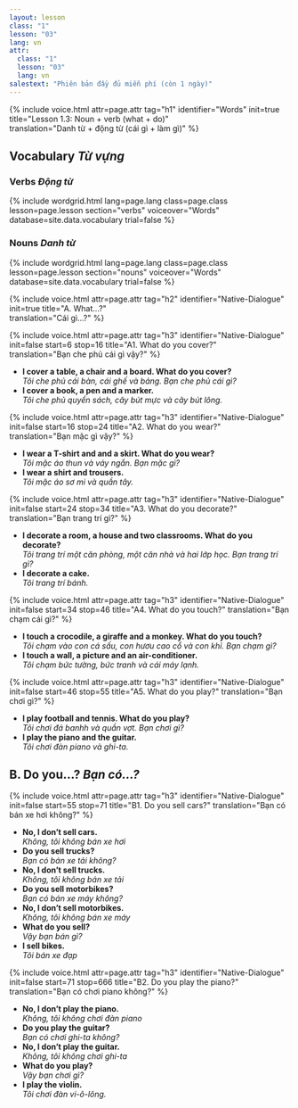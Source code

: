 ```yaml
---
layout: lesson
class: "1"
lesson: "03"
lang: vn
attr:
  class: "1"
  lesson: "03"
  lang: vn
salestext: "Phiên bản đầy đủ miễn phí (còn 1 ngày)" 
---
```


{%  include voice.html attr=page.attr                     tag="h1"
	identifier="Words"  init=true
	title="Lesson 1.3: Noun + verb (what + do)"        
	translation="Danh từ + động từ (cái gì + làm gì)"
%}

## Vocabulary *Từ vựng*


### Verbs *Động từ*

{% include wordgrid.html lang=page.lang
		class=page.class 
		lesson=page.lesson 
		section="verbs"
		voiceover="Words"
		database=site.data.vocabulary 
		trial=false %}

### Nouns *Danh từ*
{% include wordgrid.html lang=page.lang
		class=page.class 
		lesson=page.lesson 
		section="nouns"
		voiceover="Words"
		database=site.data.vocabulary 
		trial=false %}


{%  include voice.html attr=page.attr                     tag="h2"
	identifier="Native-Dialogue"  init=true
	title="A. What...?"        
	translation="Cái gì...?"
%}

{%  include voice.html attr=page.attr                           tag="h3"
	identifier="Native-Dialogue"              init=false start=6 stop=16
	title="A1. What do you cover?"        
	translation="Bạn che phủ cái gì vậy?"
%}

- **I cover a table, a chair and a board. What do you cover?**  
*Tôi che phủ cái bàn, cái ghế và bảng. Bạn che phủ cái gì?*
- **I cover a book, a pen and a marker.**  
*Tôi che phủ quyển sách, cây bút mực và cây bút lông.*



{%  include voice.html attr=page.attr                           tag="h3"
	identifier="Native-Dialogue"              init=false start=16 stop=24
	title="A2. What do you wear?"        
	translation="Bạn mặc gì vậy?"
%}

- **I wear a T-shirt and and a skirt. What do you wear?**  
  *Tôi mặc áo thun và váy ngắn. Bạn mặc gì?*
- **I wear a shirt and trousers.**  
  *Tôi mặc áo sơ mi và quần tây.*


{%  include voice.html attr=page.attr                           tag="h3"
	identifier="Native-Dialogue"              init=false start=24 stop=34
	title="A3. What do you decorate?"
	translation="Bạn trang trí gì?"
%}


- **I decorate a room, a house and two classrooms. What do you decorate?**  
  *Tôi trang trí một căn phòng, một căn nhà và hai lớp học. Bạn trang trí gì?*
- **I decorate a cake.**  
  *Tôi trang trí bánh.*


{%  include voice.html attr=page.attr                           tag="h3"
	identifier="Native-Dialogue"              init=false start=34 stop=46
	title="A4. What do you touch?"
	translation="Bạn chạm cái gì?"
%}


- **I touch a crocodile, a giraffe and a monkey. What do you touch?**  
  *Tôi chạm vào con cá sấu, con hươu cao cổ và con khỉ. Bạn chạm gì?*
- **I touch a wall, a picture and an air-conditioner.**  
  *Tôi chạm bức tường, bức tranh và cái máy lạnh.*


{%  include voice.html attr=page.attr                           tag="h3"
	identifier="Native-Dialogue"              init=false start=46 stop=55
	title="A5. What do you play?"
	translation="Bạn chơi gì?"
%}


- **I play football and tennis. What do you play?**  
  *Tôi chơi đá banhh và quần vợt. Bạn chơi gì?*
- **I play the piano and the guitar.**  
  *Tôi chơi đàn piano và ghi-ta.*

 
## B. Do you…? *Bạn có...?*


{%  include voice.html attr=page.attr                           tag="h3"
	identifier="Native-Dialogue"              init=false start=55 stop=71
	title="B1. Do you sell cars?"
	translation="Bạn có bán xe hơi không?"
%}

- **No, I don’t sell cars.**  
  *Không, tôi không bán xe hơi*
- **Do you sell trucks?**  
  *Bạn có bán xe tải không?*
- **No, I don’t sell trucks.**  
  *Không, tôi không bán xe tải*
- **Do you sell motorbikes?**  
  *Bạn có bán xe máy không?*
- **No, I don’t sell motorbikes.**  
  *Không, tôi không bán xe máy*
- **What do you sell?**  
  *Vậy bạn bán gì?*
- **I sell bikes.**  
  *Tôi bán xe đạp*


{%  include voice.html attr=page.attr                           tag="h3"
	identifier="Native-Dialogue"              init=false start=71 stop=666
	title="B2.  Do you play the piano?"
	translation="Bạn có chơi piano không?"
%}

- **No, I don’t play the piano.**  
  *Không, tôi không chơi đàn piano*
- **Do you play the guitar?**  
  *Bạn có chơi ghi-ta không?*
- **No, I don’t play the guitar.**  
  *Không, tôi không chơi ghi-ta*
- **What do you play?**  
  *Vậy bạn chơi gì?*
- **I play the violin.**  
  *Tôi chơi đàn vi-ô-lông.*

 